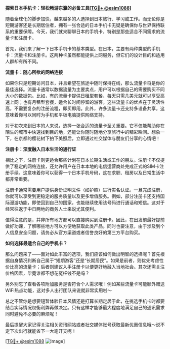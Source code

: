 **探索日本手机卡：轻松畅游东瀛的必备工具[[TG💪+ @esim1088](https://t.me/s/esim1088)]**

随着全球化的脚步加快，越来越多的人选择到日本旅行、学习或工作。而无论你是短期游客还是长期居住者，拥有一张合适的日本手机卡无疑是确保你与世界保持联系的重要保障。今天，我们就来聊聊日本的手机卡，特别是那些适合不同需求的流量卡和注册卡。

首先，我们来了解一下日本手机卡的基本类型。在日本，主要有两种类型的手机卡：流量卡和注册卡。这两种卡虽然都能提供上网服务，但它们的设计目的和适用人群却有所不同。

**流量卡：随心所欲的网络连接**

如果你只是短期访问日本，并且希望在旅途中随时保持在线，那么流量卡将是你的最佳选择。流量卡通常以数据流量为主要卖点，用户可以根据自己的需要购买不同大小的数据包。比如，有的流量卡提供日租型套餐，每天只需几美元就可以享受高速上网；也有月租型套餐，适合长时间停留的游客。这些流量卡的优点在于灵活性高，不需要复杂的注册流程，即买即用。此外，许多流量卡还支持多设备共享，这意味着你可以同时为手机和平板电脑提供网络支持。

对于初次来到日本的人来说，选择一张合适的流量卡至关重要。它不仅能帮助你在陌生的城市中快速找到目的地，还能让你随时随地分享旅行中的精彩瞬间。想象一下，在京都的樱花树下拍下美照后，立即通过社交媒体与朋友们分享的心情吧！

**注册卡：深度融入日本生活的通行证**

相比之下，注册卡则更适合那些计划在日本长期生活或工作的朋友。注册卡不仅提供了稳定的网络连接，还允许用户在日本本地的电信运营商处完成正式的SIM卡注册手续。这意味着你可以获得一个日本手机号码，这在求职、租房以及日常生活中都非常重要。

注册卡通常需要用户提供身份证明文件（如护照）进行实名认证。一旦完成注册，你就可以享受到更稳定的服务质量以及更多增值服务。例如，部分注册卡还支持国际漫游功能，即使回到自己的国家，也能继续使用该号码进行通话和短信。这对于经常往返于中日两地的商务人士来说尤其便利。

值得注意的是，并非所有地方都可以直接购买到注册卡。因此，在出发前最好提前做好功课，了解哪些地方可以方便地获取此类产品。同时也要注意，由于涉及到个人信息安全问题，请务必从官方渠道或者信誉良好的第三方平台购买。

**如何选择最适合自己的手机卡？**

那么问题来了——面对如此丰富的选项，我们应该如何做出明智的选择呢？首先根据自身情况判断自己属于“短期游客”还是“长期居民”。如果是前者，则优先考虑性价比高的流量卡；后者则建议入手注册卡以便更好地融入当地社会。其次还需关注价格因素，毕竟谁都不想花冤枉钱不是吗？

另外别忘了查看各项附加服务是否符合个人需求哦！例如某些流量卡可能额外赠送WiFi热点功能，这对多人出行团队来说就非常实用啦～

总之不管你是想要短暂体验日本风情还是打算长期定居于此，在挑选手机卡时都要结合实际情况权衡利弊再做决定。只有这样才能够最大程度地满足自己的通讯需求同时避免不必要的麻烦呢！

最后提醒大家记得关注相关资讯网站或者社交媒体账号获取最新优惠信息哦～说不定下次出行就能省下一大笔开支呢！

[[TG💪+ @esim1088](https://t.me/s/esim1088) ![Image](https://i.postimg.cc/4NQfJmqS/Snipaste-2025-05-13-00-14-12.png)]